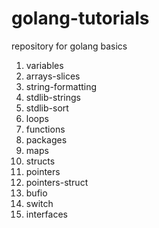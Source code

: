 # golang-tutorials
repository for golang basics

1. variables
2. arrays-slices
3. string-formatting
4. stdlib-strings
5. stdlib-sort
6. loops
7. functions 
8. packages
9. maps
10. structs
11. pointers
12. pointers-struct
13. bufio
14. switch
15. interfaces